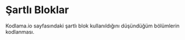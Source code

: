 # Şartlı Bloklar

Kodlama.io sayfasındaki şartlı blok kullanıldığını düşündüğüm bölümlerin kodlanması.